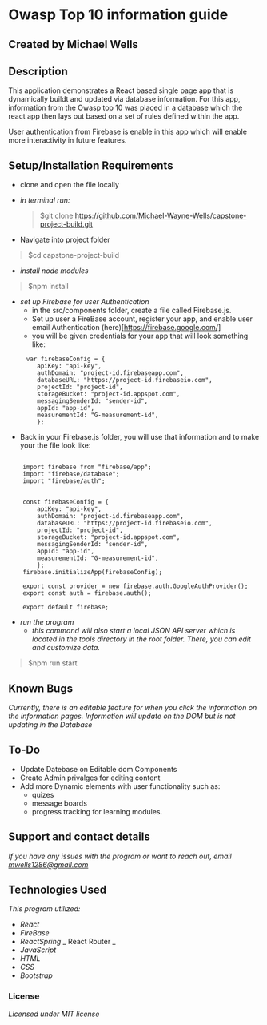 # Owasp Top 10 information guide

## Created by Michael Wells

## Description

This application demonstrates a React based single page app that is dynamically buildt and updated via database information. For this app, information from the Owasp top 10 was placed in a database which the react app then lays out based on a set of rules defined within the app.

User authentication from Firebase is enable in this app which will enable more interactivity in future features.

## Setup/Installation Requirements

- clone and open the file locally
- _in terminal run:_

  > \$git clone https://github.com/Michael-Wayne-Wells/capstone-project-build.git

- Navigate into project folder

> \$cd capstone-project-build

- _install node modules_

> \$npm install

- _set up Firebase for user Authentication_
  - in the src/components folder, create a file called Firebase.js.
  - Set up user a FireBase account, register your app, and enable user email Authentication (here)[https://firebase.google.com/]
  - you will be given credentials for your app that will look something like:

```
     var firebaseConfig = {
        apiKey: "api-key",
        authDomain: "project-id.firebaseapp.com",
        databaseURL: "https://project-id.firebaseio.com",
        projectId: "project-id",
        storageBucket: "project-id.appspot.com",
        messagingSenderId: "sender-id",
        appId: "app-id",
        measurementId: "G-measurement-id",
        };
```

* Back in your Firebase.js folder, you will use that information and to make your the file look like:

```

    import firebase from "firebase/app";
    import "firebase/database";
    import "firebase/auth";


    const firebaseConfig = {
        apiKey: "api-key",
        authDomain: "project-id.firebaseapp.com",
        databaseURL: "https://project-id.firebaseio.com",
        projectId: "project-id",
        storageBucket: "project-id.appspot.com",
        messagingSenderId: "sender-id",
        appId: "app-id",
        measurementId: "G-measurement-id",
        };
    firebase.initializeApp(firebaseConfig);

    export const provider = new firebase.auth.GoogleAuthProvider();
    export const auth = firebase.auth();

    export default firebase;
```

- _run the program_
  - _this command will also start a local JSON API server which is located in the tools directory in the root folder. There, you can edit and customize data._

> \$npm run start

## Known Bugs

_Currently, there is an editable feature for when you click the information on the information pages. Information will update on the DOM but is not updating in the Database_

## To-Do

- Update Datebase on Editable dom Components
- Create Admin privalges for editing content
- Add more Dynamic elements with user functionality such as:
  - quizes
  - message boards
  - progress tracking for learning modules.

## Support and contact details

_If you have any issues with the program or want to reach out, email [mwells1286@gmail.com](href="mailto:mwells1286@gmail.com")_

## Technologies Used

_This program utilized:_

- _React_
- _FireBase_
- _ReactSpring_
  _ React Router
  _
- _JavaScript_
- _HTML_
- _CSS_
- _Bootstrap_

### License

_Licensed under MIT license_

